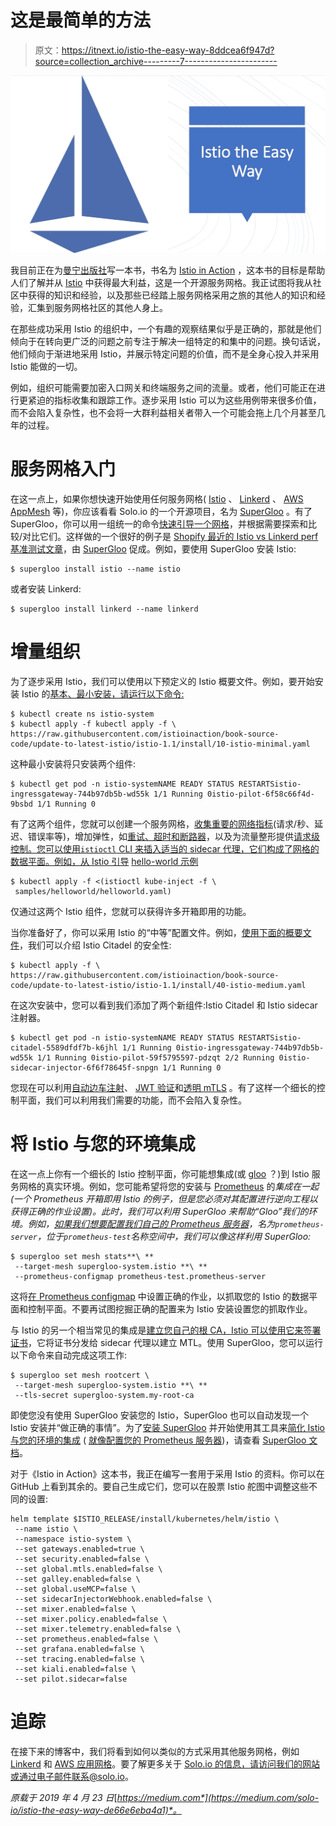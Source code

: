 # 这是最简单的方法

> 原文：<https://itnext.io/istio-the-easy-way-8ddcea6f947d?source=collection_archive---------7----------------------->

![](img/a54200d52d5bec7910d1e578d1148d4e.png)

我目前正在为[曼宁出版社](https://www.manning.com)写一本书，书名为 [Istio in Action](https://www.manning.com/books/istio-in-action) ，这本书的目标是帮助人们了解并从 [Istio](https://istio.io) 中获得最大利益，这是一个开源服务网格。我正试图将我从社区中获得的知识和经验，以及那些已经踏上服务网格采用之旅的其他人的知识和经验，汇集到服务网格社区的其他人身上。

在那些成功采用 Istio 的组织中，一个有趣的观察结果似乎是正确的，那就是他们倾向于在转向更广泛的问题之前专注于解决一组特定的和集中的问题。换句话说，他们倾向于渐进地采用 Istio，并展示特定问题的价值，而不是全身心投入并采用 Istio 能做的一切。

例如，组织可能需要加密入口网关和终端服务之间的流量。或者，他们可能正在进行更紧迫的指标收集和跟踪工作。逐步采用 Istio 可以为这些用例带来很多价值，而不会陷入复杂性，也不会将一大群利益相关者带入一个可能会拖上几个月甚至几年的过程。

# 服务网格入门

在这一点上，如果你想快速开始使用任何服务网格( [Istio](https://istio.io) 、 [Linkerd](https://linkerd.io) 、 [AWS AppMesh](https://aws.amazon.com/app-mesh/) 等)，你应该看看 Solo.io 的一个开源项目，名为 [SuperGloo](https://supergloo.solo.io) 。有了 SuperGloo，你可以用一组统一的命令[快速引导一个网格](https://supergloo.solo.io/mesh/tutorials/istio/tutorials-1-trafficshifting/)，并根据需要探索和比较/对比它们。这样做的一个很好的例子是 [Shopify 最近的 Istio vs Linkerd perf 基准测试文章](https://t.co/Gs1Sk2kE5x)，由 [SuperGloo](https://supergloo.solo.io) 促成。例如，要使用 SuperGloo 安装 Istio:

```
$ supergloo install istio --name istio
```

或者安装 Linkerd:

```
$ supergloo install linkerd --name linkerd
```

# 增量组织

为了逐步采用 Istio，我们可以使用以下预定义的 Istio 概要文件。例如，要开始安装 Istio 的[基本、最小安装，请运行以下命令:](https://github.com/istioinaction/book-source-code/tree/update-to-latest-istio/istio-1.1/install)

```
$ kubectl create ns istio-system
$ kubectl apply -f kubectl apply -f \
https://raw.githubusercontent.com/istioinaction/book-source-code/update-to-latest-istio/istio-1.1/install/10-istio-minimal.yaml
```

这种最小安装将只安装两个组件:

```
$ kubectl get pod -n istio-systemNAME READY STATUS RESTARTSistio-ingressgateway-744b97db5b-wd55k 1/1 Running 0istio-pilot-6f58c66f4d-9bsbd 1/1 Running 0
```

有了这两个组件，您就可以创建一个服务网格，[收集重要的网络指标](https://istio.io/docs/tasks/telemetry/metrics/)(请求/秒、延迟、错误率等)，增加弹性，如[重试、超时和断路器](https://istio.io/docs/tasks/traffic-management/circuit-breaking/)，以及为流量整形提供[请求级控制。您可以使用`istioctl` CLI 来插入适当的 sidecar 代理，它们构成了网格的数据平面。例如，从 Istio 引导](https://istio.io/docs/tasks/traffic-management/request-routing/) [hello-world 示例](https://github.com/istio/istio/tree/master/samples/helloworld)

```
$ kubectl apply -f <(istioctl kube-inject -f \
 samples/helloworld/helloworld.yaml)
```

仅通过这两个 Istio 组件，您就可以获得许多开箱即用的功能。

当你准备好了，你可以采用 Istio 的“中等”配置文件。例如，[使用下面的概要文件](https://github.com/istioinaction/book-source-code/tree/update-to-latest-istio/istio-1.1/install)，我们可以介绍 Istio Citadel 的安全性:

```
$ kubectl apply -f \
https://raw.githubusercontent.com/istioinaction/book-source-code/update-to-latest-istio/istio-1.1/install/40-istio-medium.yaml
```

在这次安装中，您可以看到我们添加了两个新组件:Istio Citadel 和 Istio sidecar 注射器。

```
$ kubectl get pod -n istio-systemNAME READY STATUS RESTARTSistio-citadel-5589dfdf7b-k6jhl 1/1 Running 0istio-ingressgateway-744b97db5b-wd55k 1/1 Running 0istio-pilot-59f5795597-pdzqt 2/2 Running 0istio-sidecar-injector-6f6f78645f-snpgn 1/1 Running 0
```

您现在可以利用[自动边车注射](https://istio.io/docs/setup/kubernetes/additional-setup/sidecar-injection/#automatic-sidecar-injection)、 [JWT 验证](https://istio.io/help/ops/security/end-user-auth/)和[透明 mTLS](https://istio.io/docs/tasks/security/mutual-tls/) 。有了这样一个细长的控制平面，我们可以利用我们需要的功能，而不会陷入复杂性。

# 将 Istio 与您的环境集成

在这一点上你有一个细长的 Istio 控制平面，你可能想集成(或 [gloo](https://gloo.solo.io) ？)到 Istio 服务网格的真实环境。例如，您可能希望将您的安装与 [Prometheus](https://prometheus.io) 的*集成在一起(一个 Prometheus 开箱即用 Istio 的例子，但是您必须对其配置进行逆向工程以获得正确的作业设置)。此时，我们可以利用 SuperGloo 来帮助“Gloo”我们的环境。例如，[如果我们想要配置我们自己的 Prometheus 服务器](https://supergloo.solo.io/mesh/tutorials/istio/tutorials-3-prometheus-metrics/)，名为`prometheus-server`，位于`prometheus-test`名称空间中，我们可以像这样利用 SuperGloo:*

```
$ supergloo set mesh stats**\ ** 
 --target-mesh supergloo-system.istio **\ ** 
 --prometheus-configmap prometheus-test.prometheus-server
```

这将[在 Prometheus configmap](https://supergloo.solo.io/mesh/tutorials/istio/tutorials-3-prometheus-metrics/) 中设置正确的作业，以抓取您的 Istio 的数据平面和控制平面。不要再试图挖掘正确的配置来为 Istio 安装设置您的抓取作业。

与 Istio 的另一个相当常见的集成是[建立您自己的根 CA，Istio 可以使用它来签署证书](https://supergloo.solo.io/mesh/tutorials/istio/tutorials-2-root-cert/)，它将证书分发给 sidecar 代理以建立 MTL。使用 SuperGloo，您可以运行以下命令来自动完成这项工作:

```
$ supergloo set mesh rootcert \
 --target-mesh supergloo-system.istio **\ ** 
 --tls-secret supergloo-system.my-root-ca
```

即使您没有使用 SuperGloo 安装您的 Istio，SuperGloo 也可以自动发现一个 Istio 安装并“做正确的事情”。为了[安装 SuperGloo](https://supergloo.solo.io/installation/) 并开始使用其工具来[简化 Istio 与您的环境的集成](https://supergloo.solo.io/mesh/tutorials/istio/) ( [就像配置您的 Prometheus 服务器](https://supergloo.solo.io/mesh/tutorials/istio/tutorials-3-prometheus-metrics/))，请查看 [SuperGloo 文档](https://supergloo.solo.io)。

对于《Istio in Action》这本书，我正在编写一套用于采用 Istio 的资料。你可以在 GitHub 上看到其余的。要自己生成它们，您可以在股票 Istio 舵图中调整这些不同的设置:

```
helm template $ISTIO_RELEASE/install/kubernetes/helm/istio \
 --name istio \ 
 --namespace istio-system \ 
 --set gateways.enabled=true \ 
 --set security.enabled=false \ 
 --set global.mtls.enabled=false \ 
 --set galley.enabled=false \ 
 --set global.useMCP=false \ 
 --set sidecarInjectorWebhook.enabled=false \ 
 --set mixer.enabled=false \ 
 --set mixer.policy.enabled=false \ 
 --set mixer.telemetry.enabled=false \ 
 --set prometheus.enabled=false \ 
 --set grafana.enabled=false \ 
 --set tracing.enabled=false \ 
 --set kiali.enabled=false \ 
 --set pilot.sidecar=false
```

# 追踪

在接下来的博客中，我们将看到如何以类似的方式采用其他服务网格，例如 [Linkerd](https://linkerd.io) 和 [AWS 应用网格](https://aws.amazon.com/app-mesh/)。要了解更多关于 [Solo.io 的信息，请访问我们的网站](http://www.solo.io)或通过电子邮件联系@solo.io。

*原载于 2019 年 4 月 23 日*[*https://medium.com*](https://medium.com/solo-io/istio-the-easy-way-de66e6eba4a1)*。*